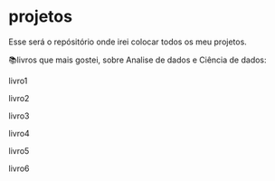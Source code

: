 # projetos
Esse será o repósitório onde irei colocar todos os meu projetos.

📚livros que mais gostei, sobre Analise de dados e Ciência de dados:


livro1

livro2

livro3

livro4

livro5 

livro6 
